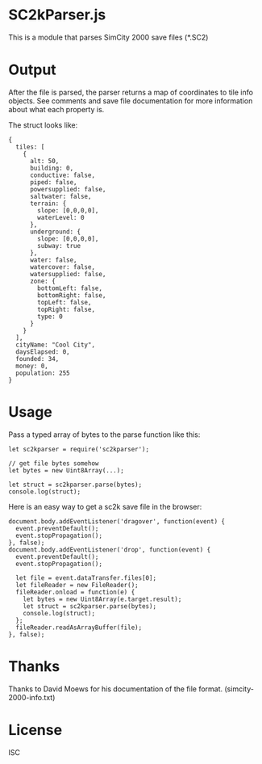 SC2kParser.js
=============

This is a module that parses SimCity 2000 save files (\*.SC2)

Output
======

After the file is parsed, the parser returns a map of coordinates to tile info objects.
See comments and save file documentation for more information about what each property is.

The struct looks like:
```
{
  tiles: [
    {
      alt: 50,
      building: 0,
      conductive: false,
      piped: false,
      powersupplied: false,
      saltwater: false,
      terrain: {
        slope: [0,0,0,0],
        waterLevel: 0
      },
      underground: {
        slope: [0,0,0,0],
        subway: true
      },
      water: false,
      watercover: false,
      watersupplied: false,
      zone: {
        bottomLeft: false,
        bottomRight: false,
        topLeft: false,
        topRight: false,
        type: 0
      }
    }
  ],
  cityName: "Cool City",
  daysElapsed: 0,
  founded: 34,
  money: 0,
  population: 255
}
```

Usage
=====

Pass a typed array of bytes to the parse function like this:
```
let sc2kparser = require('sc2kparser');

// get file bytes somehow
let bytes = new Uint8Array(...);

let struct = sc2kparser.parse(bytes);
console.log(struct);
```

Here is an easy way to get a sc2k save file in the browser:
```
document.body.addEventListener('dragover', function(event) {
  event.preventDefault();
  event.stopPropagation();
}, false);
document.body.addEventListener('drop', function(event) {
  event.preventDefault();
  event.stopPropagation();

  let file = event.dataTransfer.files[0];
  let fileReader = new FileReader();
  fileReader.onload = function(e) {
    let bytes = new Uint8Array(e.target.result);
    let struct = sc2kparser.parse(bytes);
    console.log(struct);
  };
  fileReader.readAsArrayBuffer(file);
}, false);
```

Thanks
======

Thanks to David Moews for his documentation of the file format. (simcity-2000-info.txt)


License
=======

ISC
